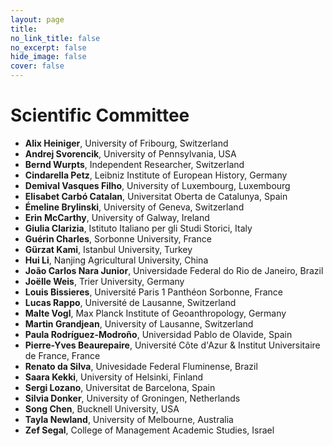 ```yaml
---
layout: page
title: 
no_link_title: false 
no_excerpt: false 
hide_image: false
cover: false
---
```


# Scientific Committee

* **Alix Heiniger**, University of Fribourg, Switzerland  
* **Andrej Svorencik**, University of Pennsylvania, USA  
* **Bernd Wurpts**, Independent Researcher, Switzerland
* **Cindarella Petz**, Leibniz Institute of European History, Germany  
* **Demival Vasques Filho**, University of Luxembourg, Luxembourg  
* **Elisabet Carbó Catalan**, Universitat Oberta de Catalunya, Spain  
* **Émeline Brylinski**, University of Geneva, Switzerland
* **Erin McCarthy**, University of Galway, Ireland
* **Giulia Clarizia**, Istituto Italiano per gli Studi Storici, Italy
* **Guérin Charles**, Sorbonne University, France
* **Gürzat Kami**, Istanbul University, Turkey
* **Hui Li**, Nanjing Agricultural University, China
* **João Carlos Nara Junior**, Universidade Federal do Rio de Janeiro, Brazil  
* **Joëlle Weis**, Trier University, Germany
* **Louis Bissieres**, Université Paris 1 Panthéon Sorbonne, France
* **Lucas Rappo**, Université de Lausanne, Switzerland
* **Malte Vogl**, Max Planck Institute of Geoanthropology, Germany
* **Martin Grandjean**, University of Lausanne, Switzerland
* **Paula Rodríguez-Modroño**, Universidad Pablo de Olavide, Spain
* **Pierre-Yves Beaurepaire**, Université Côte d'Azur & Institut Universitaire de France, France
* **Renato da Silva**, Univesidade Federal Fluminense, Brazil
* **Saara Kekki**, University of Helsinki, Finland
* **Sergi Lozano**, Universitat de Barcelona, Spain
* **Silvia Donker**, University of Groningen, Netherlands
* **Song Chen**, Bucknell University, USA
* **Tayla Newland**, University of Melbourne, Australia
* **Zef Segal**, College of Management Academic Studies, Israel 
